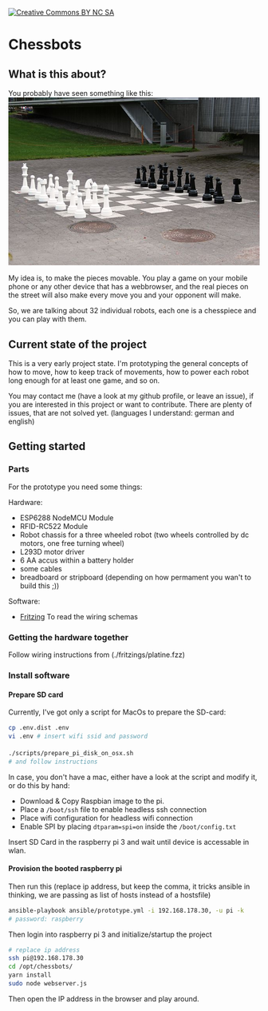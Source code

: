 [![Creative Commons BY NC SA](https://i.creativecommons.org/l/by-nc-sa/4.0/80x15.png)](http://creativecommons.org/licenses/by-nc-sa/4.0/)

# Chessbots

## What is this about?

You probably have seen something like this:
[![Street chess picture from wikipedia](./devblog/images/street-chess-wikipedia.jpg)](https://commons.wikimedia.org/wiki/File:Katushakki_-_Street_chess,_Finland.jpg)

My idea is, to make the pieces movable. You play a game on your mobile phone or any other device that has a webbrowser, and the real pieces on the street will also make every move you and your opponent will make.

So, we are talking about 32 individual robots, each one is a chesspiece and you can play with them.

## Current state of the project

This is a very early project state. I'm prototyping the general concepts of how to move, how to keep track of movements, how to power each robot long enough for at least one game, and so on.

You may contact me (have a look at my github profile, or leave an issue), if you are interested in this project or want to contribute. There are plenty of issues, that are not solved yet. (languages I understand: german and english)

## Getting started

### Parts

For the prototype you need some things:

Hardware:

- ESP6288 NodeMCU Module
- RFID-RC522 Module
- Robot chassis for a three wheeled robot (two wheels controlled by dc motors, one free turning wheel)
- L293D motor driver
- 6 AA accus within a battery holder
- some cables
- breadboard or stripboard (depending on how permament you wan't to build this ;))

Software: 
- [Fritzing](http://fritzing.org/) To read the wiring schemas


### Getting the hardware together

Follow wiring instructions from (./fritzings/platine.fzz)


### Install software

#### Prepare SD card

Currently, I've got only a script for MacOs to prepare the SD-card:

```bash
cp .env.dist .env
vi .env # insert wifi ssid and password

./scripts/prepare_pi_disk_on_osx.sh
# and follow instructions
```

In case, you don't have a mac, either have a look at the script and modify it, or do this by hand:

- Download & Copy Raspbian image to the pi.
- Place a `/boot/ssh` file to enable headless ssh connection
- Place wifi configuration for headless wifi connection
- Enable SPI by placing `dtparam=spi=on` inside the `/boot/config.txt`

Insert SD Card in the raspberry pi 3 and wait until device is accessable in wlan.


#### Provision the booted raspberry pi

Then run this (replace ip address, but keep the comma, it tricks ansible in thinking, we are passing as list of hosts instead of a hostsfile)

```bash
ansible-playbook ansible/prototype.yml -i 192.168.178.30, -u pi -k
# password: raspberry
```

Then login into raspberry pi 3 and initialize/startup the project

```bash
# replace ip address
ssh pi@192.168.178.30
cd /opt/chessbots/
yarn install
sudo node webserver.js
```

Then open the IP address in the browser and play around.
